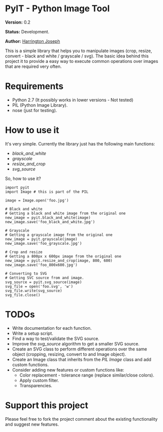 PyIT - Python Image Tool
========================

**Version:** 0.2

**Status:** Development.

**Author:** [Harrington Joseph](http://hjoseph.com)

This is a simple library that helps you to manipulate images (crop, resize, convert - black and white / grayscale / svg). The basic idea behind this project it to provide a easy way to execute common operations over images that are required very often.

# Requirements

+ Python 2.7 (It possibly works in lower versions - Not tested)
+ PIL (Python Image Library).
+ nose (just for testing).

# How to use it

It's very simple. Currently the library just has the following main functions:

+ *black_and_white*
+ *grayscale*
+ *resize_and_crop*
+ *svg_source*

So, how to use it?

	import pyit
	import Image # this is part of the PIL

	image = Image.open('foo.jpg')

	# Black and white
	# Getting a black and white image from the original one
	new_image = pyit.black_and_white(image)
	new_image.save('foo_black_and_white.jpg')

	# Grayscale
	# Getting a grayscale image from the original one
	new_image = pyit.grayscale(image)
	new_image.save('foo_grayscale.jpg')

	# Crop and resize
	# Getting a 800px x 600px image from the original one
	new_image = pyit.resize_and_crop(image, 800, 600)
	new_image.save('foo_800x600.jpg')

	# Converting to SVG
	# Getting SVC source from and image.
	svg_source = pyit.svg_source(image)
	svg_file = open('foo.svg', 'w')
	svg_file.write(svg_source)
	svg_file.close()

# TODOs

+ Write documentation for each function.
+ Write a setup script.
+ Find a way to test/validate the SVG source.
+ Improve the *svg_source* algorithm to get a smaller SVG source.
+ Create an SVG class to perform different operations over the same object (cropping, resizing, convert to and Image object).
+ Create an Image class that inherits from the *PIL Image* class and add custom functions.
+ Consider adding new features or custom functions like:
 	+ Color replacement - tolerance range (replace similar/close colors).
	+ Apply custom filter.
	+ Transparencies.	

# Support this project

Please feel free to fork the project comment about the existing functionality and suggest new features.
